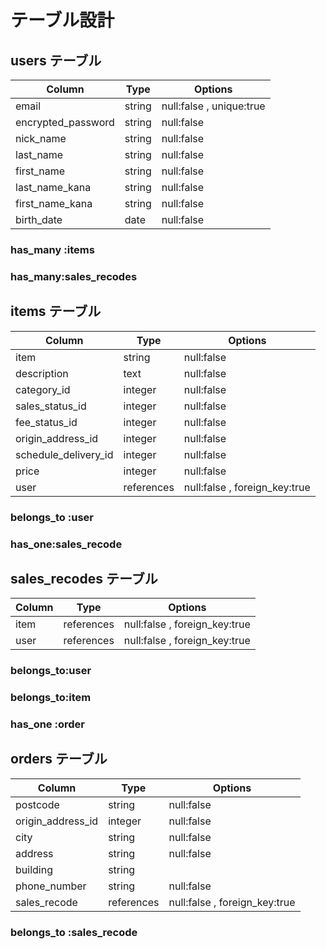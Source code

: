 # テーブル設計

## users テーブル

| Column             | Type   | Options                  |
| ------------------ | ------ | ------------------------ |
| email              | string | null:false , unique:true |
| encrypted_password | string | null:false               |
| nick_name          | string | null:false               |
| last_name          | string | null:false               |
| first_name         | string | null:false               |
| last_name_kana     | string | null:false               |
| first_name_kana    | string | null:false               |
| birth_date         | date   | null:false               |

### has_many :items

### has_many:sales_recodes

## items テーブル

| Column               | Type       | Options                       |
| -------------------- | ---------- | ----------------------------- |
| item                 | string     | null:false                    |
| description          | text       | null:false                    |
| category_id          | integer    | null:false                    |
| sales_status_id      | integer    | null:false                    |
| fee_status_id        | integer    | null:false                    |
| origin_address_id    | integer    | null:false                    |
| schedule_delivery_id | integer    | null:false                    |
| price                | integer    | null:false                    |
| user                 | references | null:false , foreign_key:true |

### belongs_to :user

### has_one:sales_recode

## sales_recodes テーブル

| Column | Type       | Options                       |
| ------ | ---------- | ----------------------------- |
| item   | references | null:false , foreign_key:true |
| user   | references | null:false , foreign_key:true |

### belongs_to:user

### belongs_to:item

### has_one :order

## orders テーブル

| Column            | Type       | Options                       |
| ----------------- | ---------- | ----------------------------- |
| postcode          | string     | null:false                    |
| origin_address_id | integer    | null:false                    |
| city              | string     | null:false                    |
| address           | string     | null:false                    |
| building          | string     |                               |
| phone_number      | string     | null:false                    |
| sales_recode      | references | null:false , foreign_key:true |

### belongs_to :sales_recode

